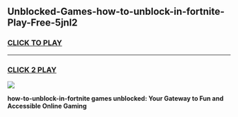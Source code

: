 
## Unblocked-Games-how-to-unblock-in-fortnite-Play-Free-5jnl2
<h3>
<a href="https://premium76.site?title=how-to-unblock-in-fortnite&ref=18A1">CLICK TO PLAY</a></h3>
<hr>

<h3>
<a href="https://premium76.site?title=how-to-unblock-in-fortnite&ref=18A1">CLICK 2 PLAY</a>
  
</h3>

<a href="https://premium76.site?title=how-to-unblock-in-fortnite&ref=18A1"><img src="https://clearcache.store/games.png"></a>


**how-to-unblock-in-fortnite games unblocked: Your Gateway to Fun and Accessible Online Gaming**
